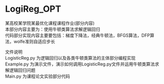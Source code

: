 # LogiReg_OPT
某高校某学院某最优化课程课程作业(部分内容)  
本部分内容主要为：使用牛顿类算法求解逻辑回归  
代码部分实现内容主要要包括：梯度下降法，经典牛顿法，BFGS算法，DFP算法，wolfe准则自适应步长  
  
文件说明  
LogisticReg.py 为逻辑回归以及各类牛顿类算法的主体部分编程实现  
Example.py 为演示文件，演示如何调用LogisticReg.py文件并运用牛顿类算法求解逻辑回归问题  
Main.py 为课程论文实验部分代码  
